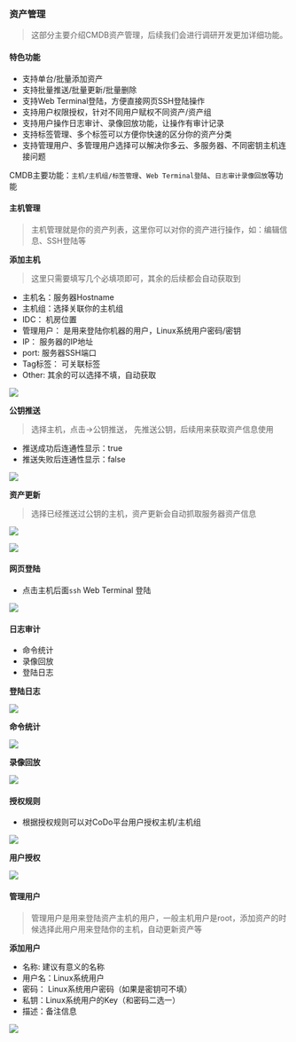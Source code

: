 ### 资产管理

> 这部分主要介绍CMDB资产管理，后续我们会进行调研开发更加详细功能。


#### 特色功能

- 支持单台/批量添加资产
- 支持批量推送/批量更新/批量删除
- 支持Web Terminal登陆，方便直接网页SSH登陆操作
- 支持用户权限授权，针对不同用户赋权不同资产/资产组
- 支持用户操作日志审计、录像回放功能，让操作有审计记录
- 支持标签管理、多个标签可以方便你快速的区分你的资产分类
- 支持管理用户、多管理用户选择可以解决你多云、多服务器、不同密钥主机连接问题


CMDB主要功能：`主机/主机组/标签管理`、`Web Terminal登陆`、`日志审计录像回放`等功能


#### 主机管理
> 主机管理就是你的资产列表，这里你可以对你的资产进行操作，如：编辑信息、SSH登陆等

**添加主机**

> 这里只需要填写几个必填项即可，其余的后续都会自动获取到
- 主机名：服务器Hostname
- 主机组：选择关联你的主机组
- IDC： 机房位置
- 管理用户： 是用来登陆你机器的用户，Linux系统用户密码/密钥
- IP： 服务器的IP地址
- port: 服务器SSH端口
- Tag标签： 可关联标签
- Other: 其余的可以选择不填，自动获取

![](./_static/images/cmdb_add_host.png)

**公钥推送**
> 选择主机，点击->公钥推送， 先推送公钥，后续用来获取资产信息使用

- 推送成功后连通性显示：true
- 推送失败后连通性显示：false

![](./_static/images/cmdb_add_key.png)

**资产更新**

> 选择已经推送过公钥的主机，资产更新会自动抓取服务器资产信息

![](./_static/images/cmdb_list.png)

![](./_static/images/cmdb_host_info.png)

#### 网页登陆

- 点击主机后面`ssh` Web Terminal 登陆

![](./_static/images/web_ssh.png)

#### 日志审计
- 命令统计
- 录像回放
- 登陆日志

**登陆日志**

![](./_static/images/cmdb_log_list.png)

**命令统计**

![](./_static/images/cmdb_cmd_count.png)

**录像回放**

![](./_static/images/cmdb_video.png)


#### 授权规则

- 根据授权规则可以对CoDo平台用户授权主机/主机组

![](./_static/images/cmdb_role.png)

**用户授权**

![](./_static/images/cmdb_user_role.png)


#### 管理用户
> 管理用户是用来登陆资产主机的用户，一般主机用户是root，添加资产的时候选择此用户用来登陆你的主机，自动更新资产等

**添加用户**
- 名称: 建议有意义的名称
- 用户名：Linux系统用户
- 密码： Linux系统用户密码（如果是密钥可不填）
- 私钥：Linux系统用户的Key（和密码二选一）
- 描述：备注信息

![](./_static/images/cmdb_mguser_add.png)